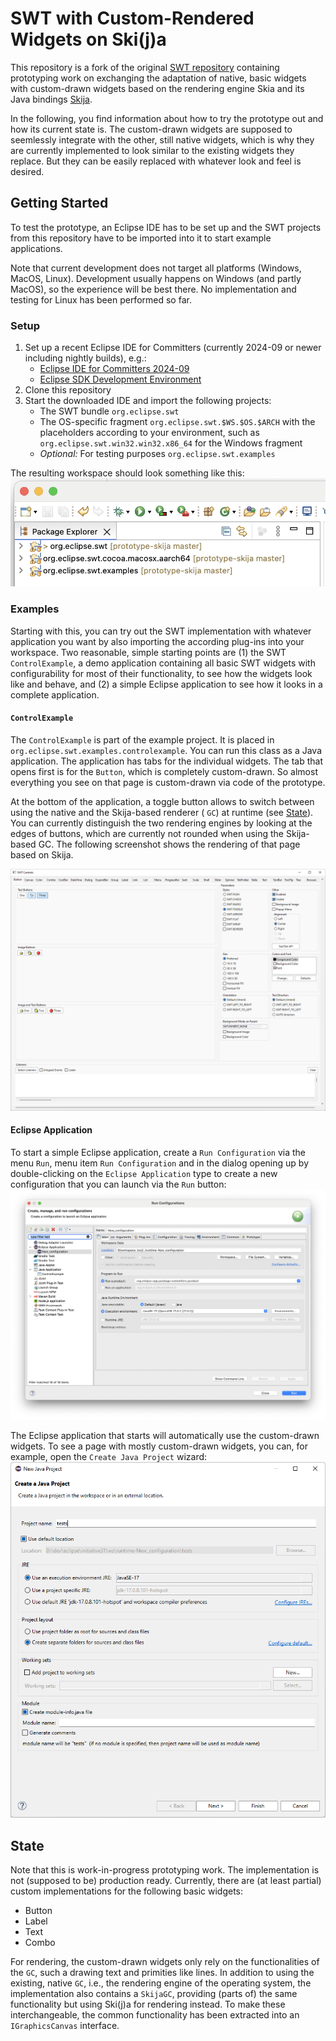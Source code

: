 # SWT with Custom-Rendered Widgets on Ski(j)a

This repository is a fork of the original [SWT repository](https://github.com/eclipse-platform/eclipse.platform.swt) containing prototyping work on exchanging the adaptation of native, basic widgets with custom-drawn widgets based on the rendering engine Skia and its Java bindings [Skija](https://github.com/JetBrains/skija).

In the following, you find information about how to try the prototype out and how its current state is. The custom-drawn widgets are supposed to seemlessly integrate with the other, still native widgets, which is why they are currently implemented to look similar to the existing widgets they replace. But they can be easily replaced with whatever look and feel is desired.

## Getting Started

To test the prototype, an Eclipse IDE has to be set up and the SWT projects from this repository have to be imported into it to start example applications.

Note that current development does not target all platforms (Windows, MacOS, Linux). Development usually happens on Windows (and partly MacOS), so the experience will be best there. No implementation and testing for Linux has been performed so far.

### Setup

1. Set up a recent Eclipse IDE for Committers (currently 2024-09 or newer including nightly builds), e.g.:
   - [Eclipse IDE for Committers 2024-09](https://www.eclipse.org/downloads/packages/release/2024-09/r/eclipse-ide-eclipse-committers)
   - [Eclipse SDK Development Environment](https://github.com/eclipse-platform/eclipse.platform?tab=readme-ov-file#how-to-contribute)
2. Clone this repository
3. Start the downloaded IDE and import the following projects:
   - The SWT bundle `org.eclipse.swt`
   - The OS-specific fragment `org.eclipse.swt.$WS.$OS.$ARCH` with the placeholders according to your environment, such as `org.eclipse.swt.win32.win32.x86_64` for the Windows fragment
   - _Optional:_ For testing purposes `org.eclipse.swt.examples`

The resulting workspace should look something like this:
![Workspace after setup](readme_images/workspace_after_setup.png)

### Examples

Starting with this, you can try out the SWT implementation with whatever application you want by also importing the according plug-ins into your workspace. Two reasonable, simple starting points are (1) the SWT `ControlExample`, a demo application containing all basic SWT widgets with configurability for most of their functionality, to see how the widgets look like and behave, and (2) a simple Eclipse application to see how it looks in a complete application.

#### `ControlExample`

The `ControlExample` is part of the example project. It is placed in `org.eclipse.swt.examples.controlexample`. You can run this class as a Java application. The application has tabs for the individual widgets. The tab that opens first is for the `Button`, which is completely custom-drawn. So almost everything you see on that page is custom-drawn via code of the prototype.

At the bottom of the application, a toggle button allows to switch between using the native and the Skija-based renderer ( `GC`) at runtime (see [State](#state)). You can currently distinguish the two rendering engines by looking at the edges of buttons, which are currently not rounded when using the Skija-based GC. The following screenshot shows the rendering of that page based on Skija.

![ControlExample Button Page](readme_images/controls_button_windows_custom_skijagc.png)

#### Eclipse Application

To start a simple Eclipse application, create a `Run Configuration` via the menu `Run`, menu item `Run Configuration` and in the dialog opening up by double-clicking on the `Eclipse Application` type to create a new configuration that you can launch via the `Run` button:
![Eclipse Application Run Configuration](readme_images/eclipse_run_configuration.png)

The Eclipse application that starts will automatically use the custom-drawn widgets. To see a page with mostly custom-drawn widgets, you can, for example, open the `Create Java Project` wizard:
![Java Project Creation Wizard](readme_images/java_project_creation_windows_custom_skijagc.png)

## State

Note that this is work-in-progress prototyping work. The implementation is not (supposed to be) production ready.
Currently, there are (at least partial) custom implementations for the following basic widgets:
- Button
- Label
- Text
- Combo

For rendering, the custom-drawn widgets only rely on the functionalities of the `GC`, such a drawing text and primities like lines.
In addition to using the existing, native `GC`, i.e., the rendering engine of the operating system, the implementation also contains a `SkijaGC`, providing (parts of) the same functionality but using Ski(j)a for rendering instead. To make these interchangeable, the common functionality has been extracted into an `IGraphicsCanvas` interface.

